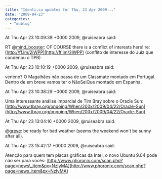```yaml
---
title: "Identi.ca updates for Thu, 23 Apr 2009..."
date: "2009-04-23"
categories: 
  - "mublog"
---
```


At Thu Apr 23 10:09:38 +0000 2009, @ruiseabra said:

RT @[mind\_booster](http://identi.ca/mind_booster): OF COURSE there is a conflict of interests here! re: [http://ff.im/2iWPP](http://ff.im/2iWPP) (conflito de interesse do Juiz que condenou o TPB)

At Thu Apr 23 10:10:19 +0000 2009, @ruiseabra said:

veneno? O Magalhães não passa de um Classmate montado em Portugal. Dentro de em breve vamos ter o NãoSeiQue montado em Espanha.

At Thu Apr 23 10:38:29 +0000 2009, @ruiseabra said:

Uma interessante análise imparcial de Tim Bray sobre o Oracle Sun: [http://www.tbray.org/ongoing/When/200x/2009/04/22/Oracle-Sun](http://www.tbray.org/ongoing/When/200x/2009/04/22/Oracle-Sun)

At Thu Apr 23 13:04:16 +0000 2009, @ruiseabra said:

@[greve](http://identi.ca/greve): be ready for bad weather (seems the weekend won't be sunny after all).

At Thu Apr 23 15:42:17 +0000 2009, @ruiseabra said:

Atenção para quem tem placas gráficas da Intel, o novo Ubuntu 9.04 pode não ser para vocês: [http://www.phoronix.com/scan.php?page=news\_item&px=NzIyMA](http://www.phoronix.com/scan.php?page=news_item&px=NzIyMA)
